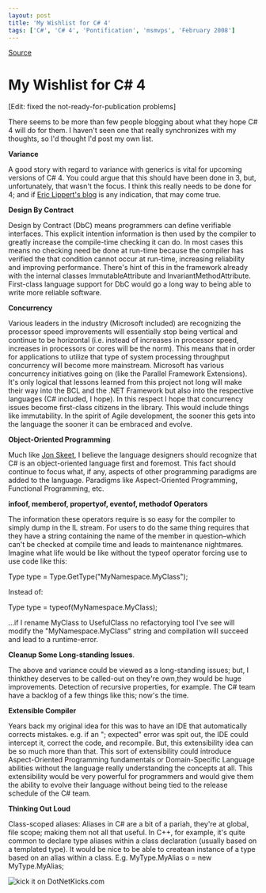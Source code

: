 ```yaml
---
layout: post
title: 'My Wishlist for C# 4'
tags: ['C#', 'C# 4', 'Pontification', 'msmvps', 'February 2008']
---
```

[Source](http://blogs.msmvps.com/peterritchie/2008/02/12/my-wishlist-for-c-4/ "Permalink to My Wishlist for C# 4")

# My Wishlist for C# 4

[Edit: fixed the not-ready-for-publication problems]

There seems to be more than few people blogging about what they hope C# 4 will do for them. I haven't seen one that really synchronizes with my thoughts, so I'd thought I'd post my own list.

**Variance**

A good story with regard to variance with generics is vital for upcoming versions of C# 4. You could argue that this should have been done in 3, but, unfortunately, that wasn't the focus. I think this really needs to be done for 4; and if [Eric Lippert's blog][1] is any indication, that may come true.

**Design By Contract**

Design by Contract (DbC) means programmers can define verifiable interfaces. This explicit intention information is then used by the compiler to greatly increase the compile-time checking it can do. In most cases this means no checking need be done at run-time because the compiler has verified the that condition cannot occur at run-time, increasing reliability and improving performance. There's hint of this in the framework already with the internal classes ImmutableAttribute and InvariantMethodAttribute. First-class language support for DbC would go a long way to being able to write more reliable software.

**Concurrency**

Various leaders in the industry (Microsoft included) are recognizing the processor speed improvements will essentially stop being vertical and continue to be horizontal (i.e. instead of increases in processor speed, increases in processors or cores will be the norm). This means that in order for applications to utilize that type of system processing throughput concurrency will become more mainstream. Microsoft has various concurrency initiatives going on (like the Parallel Framework Extensions). It's only logical that lessons learned from this project not long will make their way into the BCL and the .NET Framework but also into the respective languages (C# included, I hope). In this respect I hope that concurrency issues become first-class citizens in the library. This would include things like immutability. In the spirit of Agile development, the sooner this gets into the language the sooner it can be embraced and evolve.

**Object-Oriented Programming**

Much like [Jon Skeet][2], I believe the language designers should recognize that C# is an object-oriented language first and foremost. This fact should continue to focus what, if any, aspects of other programming paradigms are added to the language. Paradigms like Aspect-Oriented Programming, Functional Programming, etc.

**infoof, memberof, propertyof, eventof, methodof Operators**

The information these operators require is so easy for the compiler to simply dump in the IL stream. For users to do the same thing requires that they have a string containing the name of the member in question–which can't be checked at compile time and leads to maintenance nightmares. Imagine what life would be like without the typeof operator forcing use to use code like this:

  

 Type type = Type.GetType("MyNamespace.MyClass");

Instead of:

  

 Type type = typeof(MyNamespace.MyClass);

…if I rename MyClass to UsefulClass no refactorying tool I've see will modify the "MyNamespace.MyClass" string and compilation will succeed and lead to a runtime-error.

**Cleanup Some Long-standing Issues**.

The above and variance could be viewed as a long-standing issues; but, I thinkthey deserves to be called-out on they're own,they would be huge improvements. Detection of recursive properties, for example. The C# team have a backlog of a few things like this; now's the time.

**Extensible Compiler**

Years back my original idea for this was to have an IDE that automatically corrects mistakes. e.g. if an "; expected" error was spit out, the IDE could intercept it, correct the code, and recompile. But, this extensibility idea can be so much more than that. This sort of extensibility could introduce Aspect-Oriented Programming fundamentals or Domain-Specific Language abilities without the language really understanding the concepts at all. This extensibility would be very powerful for programmers and would give them the ability to evolve their language without being tied to the release schedule of the C# team.

**Thinking Out Loud**

Class-scoped aliases: Aliases in C# are a bit of a pariah, they're at global, file scope; making them not all that useful. In C++, for example, it's quite common to declare type aliases within a class declaration (usually based on a templated type). It would be nice to be able to createan instance of a type based on an alias within a class. E.g. MyType.MyAlias o = new MyType.MyAlias;



![kick it on DotNetKicks.com][3]

[1]: http://blogs.msdn.com/ericlippert/archive/tags/Covariance+and+Contravariance/default.aspx
[2]: http://msmvps.com/blogs/jon.skeet/archive/2008/02/10/c-4-part-4-my-manifesto-and-wishlist.aspx?CommentPosted=true#commentmessage
[3]: http://www.dotnetkicks.com/Services/Images/KickItImageGenerator.ashx?url=http%3a%2f%2fmsmvps.com%2fblogs%2fpeterritchie%2farchive%2f2008%2f02%2f06%2funit-testing-the-units.aspx


